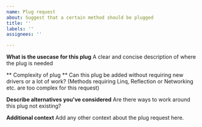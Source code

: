 ```yaml
---
name: Plug request
about: Suggest that a certain method should be plugged
title: ''
labels: ''
assignees: ''

---
```


**What is the usecase for this plug**
A clear and concise description of where the plug is needed

** Complexity of plug **
Can this plug be added without requiring new drivers or a lot of work? (Methods requiring Linq, Reflection or Networking etc. are too complex for this request)

**Describe alternatives you've considered**
Are there ways to work around this plug not existing?

**Additional context**
Add any other context about the plug request here.
